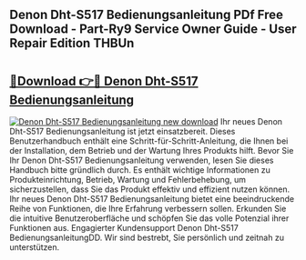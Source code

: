 ## Denon Dht-S517 Bedienungsanleitung PDf Free Download - Part-Ry9 Service Owner Guide - User Repair Edition THBUn

# <h2><a href="http://df46iy.blite.top/?on=Denon+Dht-S517+Bedienungsanleitung">🔗Download 👉🔴 Denon Dht-S517 Bedienungsanleitung</a></h2>

[![Denon Dht-S517 Bedienungsanleitung new download](https://i.imgur.com/lujVjoI.png)](http://df46iy.blite.top/?on=Denon+Dht-S517+Bedienungsanleitung)
Ihr neues Denon Dht-S517 Bedienungsanleitung ist jetzt einsatzbereit. Dieses Benutzerhandbuch enthält eine Schritt-für-Schritt-Anleitung, die Ihnen bei der Installation, dem Betrieb und der Wartung Ihres Produkts hilft. Bevor Sie Ihr Denon Dht-S517 Bedienungsanleitung verwenden, lesen Sie dieses Handbuch bitte gründlich durch. Es enthält wichtige Informationen zu Produkteinrichtung, Betrieb, Wartung und Fehlerbehebung, um sicherzustellen, dass Sie das Produkt effektiv und effizient nutzen können. Ihr neues Denon Dht-S517 Bedienungsanleitung bietet eine beeindruckende Reihe von Funktionen, die Ihre Erfahrung verbessern sollen. Erkunden Sie die intuitive Benutzeroberfläche und schöpfen Sie das volle Potenzial ihrer Funktionen aus. Engagierter Kundensupport Denon Dht-S517 BedienungsanleitungDD. Wir sind bestrebt, Sie persönlich und zeitnah zu unterstützen.
